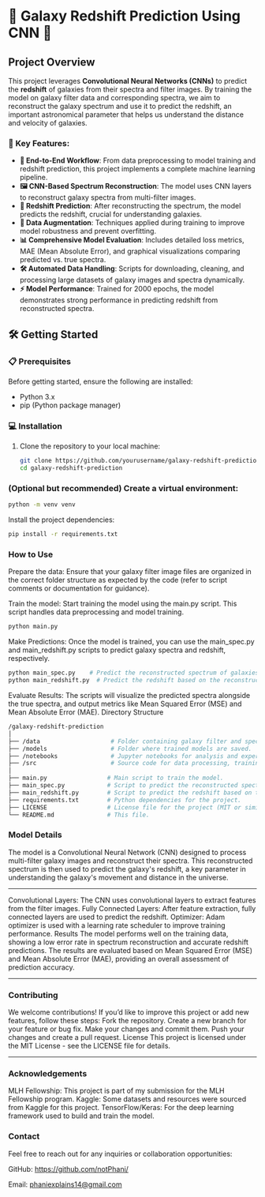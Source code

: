 # 🌌 Galaxy Redshift Prediction Using CNN 🚀

## Project Overview

This project leverages **Convolutional Neural Networks (CNNs)** to predict the **redshift** of galaxies from their spectra and filter images. By training the model on galaxy filter data and corresponding spectra, we aim to reconstruct the galaxy spectrum and use it to predict the redshift, an important astronomical parameter that helps us understand the distance and velocity of galaxies.

### 🔑 Key Features:
- **🔄 End-to-End Workflow**: From data preprocessing to model training and redshift prediction, this project implements a complete machine learning pipeline.
- **🖼️ CNN-Based Spectrum Reconstruction**: The model uses CNN layers to reconstruct galaxy spectra from multi-filter images.
- **🌠 Redshift Prediction**: After reconstructing the spectrum, the model predicts the redshift, crucial for understanding galaxies.
- **🔄 Data Augmentation**: Techniques applied during training to improve model robustness and prevent overfitting.
- **📊 Comprehensive Model Evaluation**: Includes detailed loss metrics, MAE (Mean Absolute Error), and graphical visualizations comparing predicted vs. true spectra.
- **🛠️ Automated Data Handling**: Scripts for downloading, cleaning, and processing large datasets of galaxy images and spectra dynamically.
- **⚡ Model Performance**: Trained for 2000 epochs, the model demonstrates strong performance in predicting redshift from reconstructed spectra.

## 🛠️ Getting Started

### 📋 Prerequisites

Before getting started, ensure the following are installed:

- Python 3.x
- pip (Python package manager)

### 💻 Installation

1. Clone the repository to your local machine:
   ```bash
   git clone https://github.com/yourusername/galaxy-redshift-prediction.git
   cd galaxy-redshift-prediction

### (Optional but recommended) Create a virtual environment:
```bash
python -m venv venv
```
Install the project dependencies:
```bash
pip install -r requirements.txt
```
### How to Use
Prepare the data: Ensure that your galaxy filter image files are organized in the correct folder structure as expected by the code (refer to script comments or documentation for guidance).

Train the model: Start training the model using the main.py script. This script handles data preprocessing and model training.

```bash
python main.py
```
Make Predictions: Once the model is trained, you can use the main_spec.py and main_redshift.py scripts to predict galaxy spectra and redshift, respectively.
```bash
python main_spec.py    # Predict the reconstructed spectrum of galaxies
python main_redshift.py  # Predict the redshift based on the reconstructed spectrum
```
Evaluate Results: The scripts will visualize the predicted spectra alongside the true spectra, and output metrics like Mean Squared Error (MSE) and Mean Absolute Error (MAE).
Directory Structure
```bash
/galaxy-redshift-prediction
│
├── /data                    # Folder containing galaxy filter and spectrum data.
├── /models                  # Folder where trained models are saved.
├── /notebooks               # Jupyter notebooks for analysis and experimentation.
├── /src                     # Source code for data processing, training, and prediction.
│
├── main.py                 # Main script to train the model.
├── main_spec.py            # Script to predict the reconstructed spectrum of galaxies.
├── main_redshift.py        # Script to predict the redshift based on the reconstructed spectrum.
├── requirements.txt        # Python dependencies for the project.
├── LICENSE                 # License file for the project (MIT or similar).
└── README.md               # This file.
```
### Model Details
The model is a Convolutional Neural Network (CNN) designed to process multi-filter galaxy images and reconstruct their spectra. This reconstructed spectrum is then used to predict the galaxy's redshift, a key parameter in understanding the galaxy's movement and distance in the universe.

---

Convolutional Layers: The CNN uses convolutional layers to extract features from the filter images.
Fully Connected Layers: After feature extraction, fully connected layers are used to predict the redshift.
Optimizer: Adam optimizer is used with a learning rate scheduler to improve training performance.
Results
The model performs well on the training data, showing a low error rate in spectrum reconstruction and accurate redshift predictions. The results are evaluated based on Mean Squared Error (MSE) and Mean Absolute Error (MAE), providing an overall assessment of prediction accuracy.

---

### Contributing
We welcome contributions! If you’d like to improve this project or add new features, follow these steps:
Fork the repository.
Create a new branch for your feature or bug fix.
Make your changes and commit them.
Push your changes and create a pull request.
License
This project is licensed under the MIT License - see the LICENSE file for details.

---

### Acknowledgements
MLH Fellowship: This project is part of my submission for the MLH Fellowship program.
Kaggle: Some datasets and resources were sourced from Kaggle for this project.
TensorFlow/Keras: For the deep learning framework used to build and train the model.

### Contact
Feel free to reach out for any inquiries or collaboration opportunities:

GitHub: https://github.com/notPhani/

Email: phaniexplains14@gmail.com
